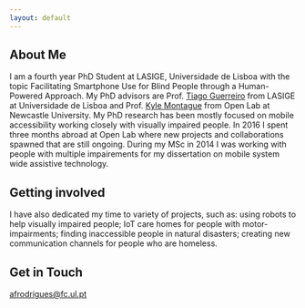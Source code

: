 ```yaml
---
layout: default
---
```


## About Me
I am a fourth year PhD Student at LASIGE, Universidade de Lisboa with the topic Facilitating Smartphone Use for Blind People through a Human-Powered Approach. My PhD advisors are Prof. [Tiago Guerreiro](https://tjvguerreiro.github.io/) from LASIGE at Universidade de Lisboa and Prof. [Kyle Montague](https://openlab.ncl.ac.uk/people/nkm120/) from Open Lab at Newcastle University. My PhD research has been mostly focused on mobile accessibility working closely with visually impaired people. In 2016 I spent three months abroad at Open Lab where new projects and collaborations spawned that are still ongoing. During my MSc in 2014 I was working with people with multiple impairements for my dissertation on mobile system wide assistive technology. 

## Getting involved
I have also dedicated my time to variety of projects, such as: using robots to help visually impaired people; IoT care homes for people with motor-impairments; finding inaccessible people in natural disasters; creating new communication channels for people who are homeless.

## Get in Touch
afrodrigues@fc.ul.pt


